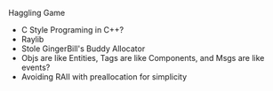 Haggling Game

- C Style Programing in C++?
- Raylib
- Stole GingerBill's Buddy Allocator
- Objs are like Entities, Tags are like Components, and Msgs are like events?
- Avoiding RAII with preallocation for simplicity
